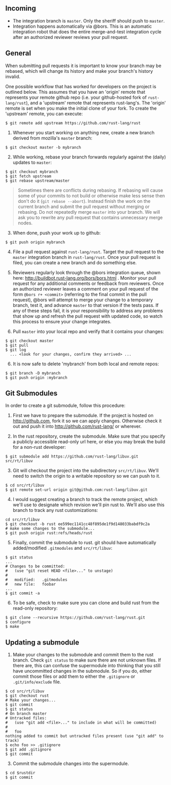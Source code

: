 Incoming
--------

* The integration branch is `master`. Only the sheriff should push to `master`.
* Integration happens automatically via @bors. This is an automatic integration robot that does the entire merge-and-test integration cycle after an authorized reviewer reviews your pull request.

General
-------

When submitting pull requests it is important to know your branch may be rebased, which will change its history and make your branch's history invalid.

One possible workflow that has worked for developers on the project is outlined below. This assumes that you have an 'origin' remote that represents your remote github repo (i.e. your github-hosted fork of `rust-lang/rust`), and a 'upstream' remote that represents rust-lang's.
The 'origin' remote is set when you make the initial clone of your fork.
To create the 'upstream' remote, you can execute:
```
$ git remote add upstream https://github.com/rust-lang/rust
```

1. Whenever you start working on anything new, create a new branch derived from mozilla's `master` branch:
```
$ git checkout master -b mybranch
```

2. While working, rebase your branch forwards regularly against the (daily) updates to `master`:
```
$ git checkout mybranch
$ git fetch upstream
$ git rebase upstream/master
```

> Sometimes there are conflicts during rebasing. If rebasing will cause some of your commits to not
> build or otherwise make less sense then don't do it (`git rebase --abort`).
> Instead finish the work on the current branch and submit the pull request without merging or rebasing.
> Do not repeatedly merge `master` into your branch. We will ask you to rewrite any pull request that
> contains unnecessary merge nodes.

3. When done, push your work up to github:
```
$ git push origin mybranch
```

4. File a pull request against `rust-lang/rust`. Target the pull request to the `master` integration branch in `rust-lang/rust`. Once your pull request is filed, you can create a new branch and do something else.

5. Reviewers regularly look through the @bors integration queue, shown here: http://buildbot.rust-lang.org/bors/bors.html . Monitor your pull request for any additional comments or feedback from reviewers. Once an authorized reviewer leaves a comment on your pull request of the form `@bors r+ <commit>` (referring to the final commit in the pull request), @bors will attempt to merge your change to a temporary branch, test it, and advance `master` to that version if the tests pass. If any of these steps fail, it is your responsibility to address any problems that show up and refresh the pull request with updated code, so watch this process to ensure your change integrates.

6. Pull `master` into your local repo and verify that it contains your changes:
```
$ git checkout master
$ git pull
$ git log
  ... <look for your changes, confirm they arrived> ...
```

6. It is now safe to delete 'mybranch' from both local and remote repos:
```
$ git branch -D mybranch
$ git push origin :mybranch
```

## Git Submodules

In order to create a git submodule, follow this procedure:

1. First we have to prepare the submodule. If the project is hosted on http://github.com, fork it so we can apply changes. Otherwise check it out and push it into http://github.com/rust-lang/ or wherever.

2. In the rust repository, create the submodule. Make sure that you specify a publicly accessible read-only url here, or else you may break the build for a non-rust developer:

```
$ git submodule add https://github.com/rust-lang/libuv.git src/rt/libuv
```

3. Git will checkout the project into the subdirectory `src/rt/libuv`. We'll need to switch the origin to a writable repository so we can push to it.

```
$ cd src/rt/libuv
$ git remote set-url origin git@github.com:rust-lang/libuv.git
```

4. I would suggest creating a branch to track the remote project, which we'll use to designate which revision we'll pin rust to. We'll also use this branch to track any rust customizations:

```
cd src/rt/libuv
$ git checkout -b rust ee599ec1141cc48f895de1f9d148033babdf9c2a
# make some changes to the submodule...
$ git push origin rust:refs/heads/rust
```

5. Finally, commit the submodule to rust. git should have automatically added/modified `.gitmodules` and `src/rt/libuv`:

```
$ git status
...
# Changes to be committed:
#   (use "git reset HEAD <file>..." to unstage)
#
#	modified:   .gitmodules
#	new file:   foobar
...
$ git commit -a
```

6. To be safe, check to make sure you can clone and build rust from the read-only repository:

```
$ git clone --recursive https://github.com/rust-lang/rust.git
$ configure
$ make
```

## Updating a submodule

1. Make your changes to the submodule and commit them to the rust branch. Check `git status` to make sure there are not unknown files. If there are, this can confuse the supermodule into thinking that you still have uncommitted changes in the submodule. So if you do, either commit those files or add them to either the `.gitignore` or `.git/info/exclude` file.

```
$ cd src/rt/libuv
$ git checkout rust
# Make your changes...
$ git commit
$ git status
# On branch master
# Untracked files:
#   (use "git add <file>..." to include in what will be committed)
#
#	foo
nothing added to commit but untracked files present (use "git add" to track)
$ echo foo >> .gitignore
$ git add .gitignore
$ git commit
```

3. Commit the submodule changes into the supermodule.

```
$ cd $rustdir
$ git commit
```